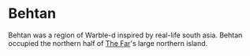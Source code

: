 # Behtan

<meta property="og:description" content="Behtan was a region of Warble-d inspired by real-life south asia.">

Behtan was a region of Warble-d inspired by real-life south asia. Behtan occupied the northern half of [The Far](introduction.md)'s large northern island.
